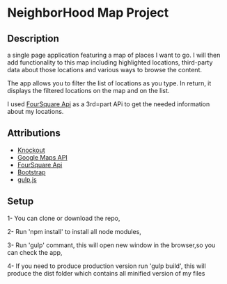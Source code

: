 NeighborHood Map Project
=========================

## Description

a single page application featuring a map of places I want to go. I will then add functionality to this map including highlighted locations, third-party data about those locations and various ways to browse the content.

The app allows you to filter the list of locations as you type. In return, it displays the filtered locations on the map and on the list.

I used [FourSquare Api](https://developer.foursquare.com/) as a 3rd=part APi to get the needed information about my locations.


## Attributions
 
 * [Knockout](http://knockoutjs.com/)
 * [Google Maps API](https://developers.google.com/maps/)
 * [FourSquare Api](https://developer.foursquare.com/)
 * [Bootstrap](https://getbootstrap.com/)
 * [gulp.js](https://gulpjs.com)
 

## Setup

 1- You can clone or download the repo,

 2- Run 'npm install' to install all node modules,

 3- Run  'gulp' commant, this will open new window in the browser,so you can check the app,

 4- If you need to produce production version run 'gulp build', this will produce the dist folder which contains all minified version of my files

